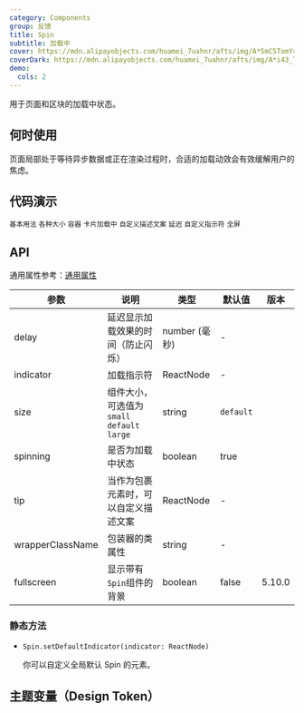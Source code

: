 ```yaml
---
category: Components
group: 反馈
title: Spin
subtitle: 加载中
cover: https://mdn.alipayobjects.com/huamei_7uahnr/afts/img/A*5mC5TomY4B0AAAAAAAAAAAAADrJ8AQ/original
coverDark: https://mdn.alipayobjects.com/huamei_7uahnr/afts/img/A*i43_ToFrL8YAAAAAAAAAAAAADrJ8AQ/original
demo:
  cols: 2
---
```


用于页面和区块的加载中状态。

## 何时使用

页面局部处于等待异步数据或正在渲染过程时，合适的加载动效会有效缓解用户的焦虑。

## 代码演示

<!-- prettier-ignore -->
<code src="./demo/basic.tsx">基本用法</code>
<code src="./demo/size.tsx">各种大小</code>
<code src="./demo/inside.tsx">容器</code>
<code src="./demo/nested.tsx">卡片加载中</code>
<code src="./demo/tip.tsx">自定义描述文案</code>
<code src="./demo/delayAndDebounce.tsx">延迟</code>
<code src="./demo/custom-indicator.tsx">自定义指示符</code>
<code src="./demo/fullscreen.tsx">全屏</code>

## API

通用属性参考：[通用属性](/docs/react/common-props)

| 参数 | 说明 | 类型 | 默认值 | 版本 |
| --- | --- | --- | --- | --- |
| delay | 延迟显示加载效果的时间（防止闪烁） | number (毫秒) | - |
| indicator | 加载指示符 | ReactNode | - |
| size | 组件大小，可选值为 `small` `default` `large` | string | `default` |
| spinning | 是否为加载中状态 | boolean | true |
| tip | 当作为包裹元素时，可以自定义描述文案 | ReactNode | - |
| wrapperClassName | 包装器的类属性 | string | - |
| fullscreen | 显示带有`Spin`组件的背景 | boolean | false | 5.10.0 |

### 静态方法

- `Spin.setDefaultIndicator(indicator: ReactNode)`

  你可以自定义全局默认 Spin 的元素。

## 主题变量（Design Token）

<ComponentTokenTable component="Spin"></ComponentTokenTable>
